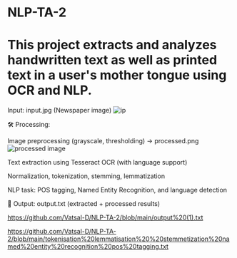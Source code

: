 # NLP-TA-2

# This project extracts and analyzes handwritten text  as well as printed text in a user's mother tongue using OCR and NLP.


Input: input.jpg (Newspaper image)
![ip](https://github.com/user-attachments/assets/a5a6958b-33a0-49d7-96b2-54a0c67f9eda)



🛠️ Processing:

Image preprocessing (grayscale, thresholding) → processed.png
![processed image](https://github.com/user-attachments/assets/bb4d8c05-3b66-49a2-8408-3ce9af2d3b4f)


Text extraction using Tesseract OCR (with language support)

Normalization, tokenization, stemming, lemmatization

NLP task: POS tagging, Named Entity Recognition, and language detection

📄 Output: output.txt (extracted + processed results)

https://github.com/Vatsal-D/NLP-TA-2/blob/main/output%20(1).txt


https://github.com/Vatsal-D/NLP-TA-2/blob/main/tokenisation%20lemmatisation%20%20stemmetization%20named%20entity%20recognition%20pos%20tagging.txt
